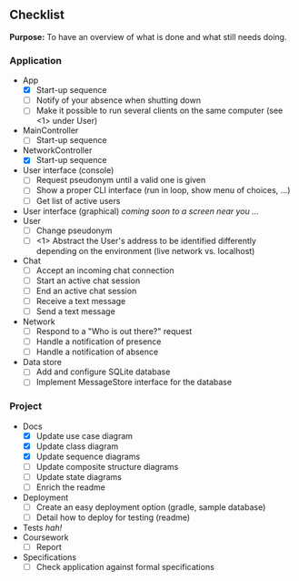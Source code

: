## Checklist

**Purpose:** To have an overview of what is done and what still needs doing.

### Application

- App
  - [x] Start-up sequence
  - [ ] Notify of your absence when shutting down
  - [ ] Make it possible to run several clients on the same computer (see <1> under User)
- MainController
  - [ ] Start-up sequence
- NetworkController
  - [x] Start-up sequence
- User interface (console)
  - [ ] Request pseudonym until a valid one is given
  - [ ] Show a proper CLI interface (run in loop, show menu of choices, ...)
  - [ ] Get list of active users
- User interface (graphical) _coming soon to a screen near you ..._
- User
  - [ ] Change pseudonym
  - [ ] <1> Abstract the User's address to be identified differently depending on the environment (live network vs. localhost)
- Chat
  - [ ] Accept an incoming chat connection
  - [ ] Start an active chat session
  - [ ] End an active chat session
  - [ ] Receive a text message
  - [ ] Send a text message
- Network
  - [ ] Respond to a "Who is out there?" request
  - [ ] Handle a notification of presence
  - [ ] Handle a notification of absence
- Data store
  - [ ] Add and configure SQLite database
  - [ ] Implement MessageStore interface for the database

### Project

- Docs
  - [x] Update use case diagram
  - [x] Update class diagram
  - [x] Update sequence diagrams
  - [ ] Update composite structure diagrams
  - [ ] Update state diagrams
  - [ ] Enrich the readme
- Deployment
  - [ ] Create an easy deployment option (gradle, sample database)
  - [ ] Detail how to deploy for testing (readme)
- Tests _hah!_
- Coursework
  - [ ] Report
- Specifications
  - [ ] Check application against formal specifications
